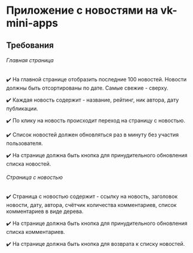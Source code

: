 # Приложение с новостями на vk-mini-apps 

## Требования
  ###### Главная страница
✔️ На главной странице отобразить последние 100 новостей. Новости должны быть отсортированы по дате. Самые свежие - сверху.

✔️ Каждая новость содержит - название, рейтинг, ник автора, дату публикации.
    
✔️ По клику на новость происходит переход на страницу с новостью.

✔️ Список новостей должен обновляться раз в минуту без участия пользователя.

✔️ На странице должна быть кнопка для принудительного обновления списка новостей.

###### Страница с новостью
✔️ Страница с новостью содержит - ссылку на новость, заголовок новости, дату, автора, счётчик количества комментариев, список комментариев в виде дерева.

✔️ На странице должна быть кнопка для принудительного обновления списка комментариев.

✔️ На странице должна быть кнопка для возврата к списку новостей.
